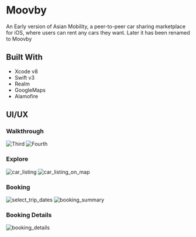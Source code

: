 # Moovby

An Early version of Asian Mobility, a peer-to-peer car sharing marketplace for iOS, where users can rent any cars they want. Later it has been renamed to Moovby

## Built With

- Xcode v8
- Swift v3
- Realm
- GoogleMaps
- Alamofire

## UI/UX

### Walkthrough

![Third](https://user-images.githubusercontent.com/65488712/199140772-b7d5b8f9-c951-4be9-a538-77b12c549d41.png)
![Fourth](https://user-images.githubusercontent.com/65488712/199140948-490924c5-9bb0-41ff-9634-6e9aabbff49c.png)

### Explore

![car_listing](https://user-images.githubusercontent.com/65488712/199149288-5cb5a003-e933-4a80-91e7-e61317c9d3ae.png)
![car_listing_on_map](https://user-images.githubusercontent.com/65488712/199149594-f840812f-b4d4-49e7-9f4d-48a6d3c3114e.png)

### Booking

![select_trip_dates](https://user-images.githubusercontent.com/65488712/199149958-858f8abf-a5b6-40f4-81b4-aa8da7c5eb31.png)
![booking_summary](https://user-images.githubusercontent.com/65488712/199150044-6f8f3df2-5fa4-472b-82c8-cba4180e1525.png)

### Booking Details

![booking_details](https://user-images.githubusercontent.com/65488712/199150181-7c623661-f526-42d5-94db-6f28d57f2eb8.png)
